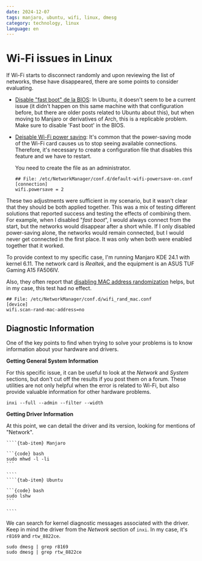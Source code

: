 ```yaml
---
date: 2024-12-07
tags: manjaro, ubuntu, wifi, linux, dmesg
category: technology, linux
language: en
---
```


# Wi-Fi issues in Linux

If Wi-Fi starts to disconnect randomly and upon reviewing the list of networks,
these have disappeared, there are some points to consider evaluating.

- [Disable "fast boot" de la BIOS](https://bbs.archlinux.org/viewtopic.php?pid=2134101#p2134101):
  In Ubuntu, it doesn't seem to be a current issue (it didn't happen on this
  same machine with that configuration before, but there are older posts related
  to Ubuntu about this), but when moving to Manjaro or derivatives of Arch, this
  is a replicable problem. Make sure to disable 'Fast boot' in the BIOS.

- [Deisable Wi-Fi power saving](https://forum.manjaro.org/t/wifi-random-disconnects-after-update/142876/3):
  It's common that the power-saving mode of the Wi-Fi card causes us to stop
  seeing available connections. Therefore, it's necessary to create a
  configuration file that disables this feature and we have to restart.

  You need to create the file as an administrator.

  ```{code} text
  ## File: /etc/NetworkManager/conf.d/default-wifi-powersave-on.conf
  [connection]
  wifi.powersave = 2
  ```

These two adjustments were sufficient in my scenario, but it wasn't clear that
they should be both applied together. This was a mix of testing different
solutions that reported success and testing the effects of combining them. For
example, when I disabled "*fast boot*", I would always connect from the start,
but the networks would disappear after a short while. If I only disabled
power-saving alone, the networks would remain connected, but I would never get
connected in the first place. It was only when both were enabled together that
it worked.

To provide context to my specific case, I'm running Manjaro KDE 24.1 with kernel
6.11. The network card is *Realtek*, and the equipment is an ASUS TUF Gaming A15
FA506IV.

Also, they often report that
[disabling MAC address randomization](https://forum.manjaro.org/t/wifi-not-connecting-at-start-up/113193/3)
helps, but in my case, this test had no effect.

```{code} text
## File: /etc/NetworkManager/conf.d/wifi_rand_mac.conf
[device]
wifi.scan-rand-mac-address=no
```

## Diagnostic Information

One of the key points to find when trying to solve your problems is to know
information about your hardware and drivers.

**Getting General System Information**

For this specific issue, it can be useful to look at the *Network* and *System*
sections, but don't cut off the results if you post them on a forum. These
utilities are not only helpful when the error is related to Wi-Fi, but also
provide valuable information for other hardware problems.

```{code} bash
inxi --full --admin --filter --width
```

**Getting Driver Information**

At this point, we can detail the driver and its version, looking for mentions of
"Network".

`````{tab-set}
````{tab-item} Manjaro

```{code} bash
sudo mhwd -l -li
```

````
````{tab-item} Ubuntu

```{code} bash
sudo lshw
```

````
`````

We can search for kernel diagnostic messages associated with the driver. Keep in
mind the driver from the *Network* section of `inxi`. In my case, it's `r8169`
and `rtw_8822ce`.

```{code} bash
sudo dmesg | grep r8169
sudo dmesg | grep rtw_8822ce
```
